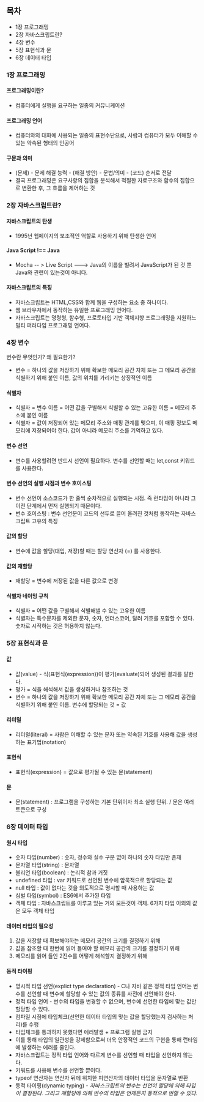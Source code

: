 ## 목차

- 1장 프로그래밍
- 2장 자바스크립트란?
- 4장 변수
- 5장 표현식과 문
- 6장 데이터 타입

### 1장 프로그래밍

#### 프로그래밍이란?

- 컴퓨터에게 실행을 요구하는 일종의 커뮤니케이션

#### 프로그래밍 언어

- 컴퓨터와의 대화에 사용되는 일종의 표현수단으로, 사람과 컴퓨터가 모두 이해할 수 있는 약속된 형태의 인공어

#### 구문과 의미

- (문제) - 문제 해결 능력 - (해결 방안) - 문법/의미 - (코드) 순서로 전달
- 결국 프로그래밍은 요구사항의 집합을 분석해서 적절한 자료구조와 함수의 집합으로 변환한 후, 그 흐름을 제어하는 것

### 2장 자바스크립트란?

#### 자바스크립트의 탄생

- 1995년 웹페이지의 보조적인 역할로 사용하기 위해 탄생한 언어

#### Java Script !== Java

- Mocha -- > Live Script ---> Java의 이름을 빌려서 JavaScript가 된 것 뿐 Java와 관련이 있는것이 아니다.

#### 자바스크립트의 특징

- 자바스크립트는 HTML,CSS와 함께 웹을 구성하는 요소 중 하나이다.
- 웹 브라우저에서 동작하는 유일한 프로그래밍 언어다.
- 자바스크립트는 명령형, 함수형, 프로토타입 기반 객체지향 프로그래밍을 지원하느 멀티 퍼러다임 프로그래밍 언어다.

### 4장 변수

변수란 무엇인가? 왜 필요한가?

- 변수 = 하나의 값을 저장하기 위해 확보한 메모리 공간 자체 또는 그 메모리 공간을 식별하기 위해 붙인 이름, 값의 위치를 가리키는 상징적인 이름

#### 식별자

- 식별자 = 변수 이름 = 어떤 값을 구별해서 식별할 수 있는 고유한 이름 = 메모리 주소에 붙인 이름
- 식별자 = 값이 저장되어 있는 메모리 주소와 매핑 관계를 맺으며, 이 매핑 정보도 메모리에 저장되어야 한다. 값이 아니라 메모리 주소를 기억하고 있다.

#### 변수 선언

- 변수를 사용할려면 반드시 선언이 필요하다. 변수를 선언할 때는 let,const 키워드를 사용한다.

#### 변수 선언의 실행 시점과 변수 호이스팅

- 변수 선언이 소스코드가 한 줄씩 순차적으로 실행되는 시점. 즉 런타임이 아니라 그 이전 단계에서 먼저 실행되기 때문이다.
- 변수 호이스팅 : 변수 선언문이 코드의 선두로 끌어 올려진 것처럼 동작하는 자바스크립트 고유의 특징

#### 값의 할당

- 변수에 값을 할당(대입, 저장)할 때는 할당 연산자 (=) 를 사용한다.

#### 값의 재할당

- 재할당 = 변수에 저장된 값을 다른 값으로 변경

#### 식별자 네이밍 규칙

- 식별자 = 어떤 값을 구별해서 식별해낼 수 있는 고유한 이름
- 식별자는 특수문자를 제외한 문자, 숫자, 언더스코어, 달러 기호를 포함할 수 있다. 숫자로 시작하는 것은 허용하지 않는다.

### 5장 표현식과 문

#### 값

- 값(value) - 식(표현식(expression))이 평가(evaluate)되어 생성된 결과를 말한다.
- 평가 = 식을 해석해서 값을 생성하거나 참조하는 것
- 변수 = 하나의 값을 저장하기 위해 확보한 메모리 공간 자체 또는 그 메모리 공간을 식별하기 위해 붙인 이름. 변수에 할당되는 것 = 값

#### 리터럴

- 리터럴(literal) = 사람은 이해할 수 있는 문자 또는 약속된 기호를 사용해 값을 생성하는 표기법(notation)

#### 표현식

- 표현식(expression) = 값으로 평가될 수 있는 문(statement)

#### 문

- 문(statement) : 프로그램을 구성하는 기본 단위이자 최소 실행 단위. / 문은 여러 토큰으로 구성

### 6장 데이터 타입

#### 원시 타입

- 숫자 타입(number) : 숫자, 정수와 실수 구분 없이 하나의 숫자 타입만 존재
- 문자열 타입(string) : 문자열
- 불리언 타입(boolean) : 논리적 참과 거짓
- undefined 타입 : var 키워드로 선언된 변수에 암묵적으로 할당되는 값
- null 타입 : 값이 없다는 것을 의도적으로 명시할 때 사용하는 값
- 심벌 타입(symbol) : ES6에서 추가된 타입
- 객체 타입 : 자바스크립트를 이루고 있는 거의 모든것이 객체. 6가지 타입 이외의 값은 모두 객체 타입

#### 데이터 타입의 필요성

1. 값을 저장할 때 확보해야하는 메모리 공간의 크기를 결정하기 위해
2. 값을 참조할 때 한번에 읽어 들여야 할 메모리 공간의 크기를 결정하기 위해
3. 메모리를 읽어 들인 2진수를 어떻게 해석할지 결정하기 위해

#### 동적 타이핑

- 명시적 타입 선언(explict type declaration) - C나 자바 같은 정적 타입 언어는 변수를 선언할 때 변수에 할당할 수 있는 값의 종류를 사전에 선언해야 한다.
- 정적 타입 언어 - 변수의 타입을 변경할 수 없으며, 변수에 선언한 타입에 맞는 값만 할당할 수 있다.
- 컴파일 시점에 타입체크(선언한 데이터 타입의 맞는 값을 할당했는지 검사하는 처리)를 수행
- 타입체크를 통과하지 못했다면 에러발생 + 프로그램 실행 금지
- 이를 통해 타입의 일관성을 강제함으로써 더욱 안정적인 코드의 구현을 통해 런타임에 발생하는 에러를 줄인다.
- 자바스크립트는 정적 타입 언어와 다르게 변수를 선언할 때 타입을 선언하지 않는다.
- 키워드를 사용해 변수를 선언할 뿐이다.
- typeof 연산자는 연산자 뒤에 위치한 피연산자의 데이터 타입을 문자열로 반환
- 동적 타이핑(dynamic typing) - _자바스크립트의 변수는 선언이 할당에 의해 타입이 결정된다. 그리고 재할당에 의해 변수의 타입은 언제든지 동적으로 변할 수 있다._
